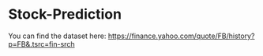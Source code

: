 # Stock-Prediction


You can find the dataset here: https://finance.yahoo.com/quote/FB/history?p=FB&.tsrc=fin-srch

